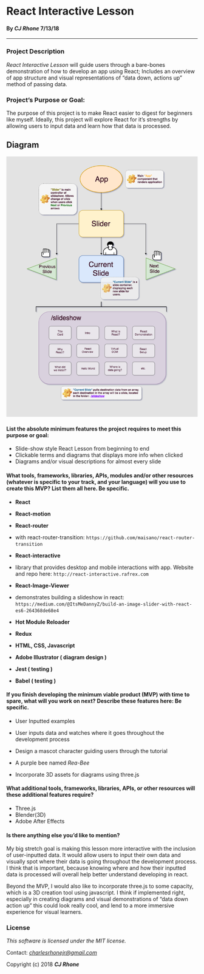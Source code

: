 # React Interactive Lesson #

#### By _**CJ Rhone**_ 7/13/18

- - - -

### Project Description ###

_React Interactive Lesson_ will guide users through a bare-bones demonstration of how to develop an app using React; Includes an overview of app structure and visual representations of “data down, actions up” method of passing data.

### Project’s Purpose or Goal: ###
The purpose of this project is to make React easier to digest for beginners like myself. Ideally, this project will explore React for it’s strengths by allowing users to input data and learn how that data is processed.  


## Diagram ##
![picture alt](ReactTutorialFlowchart_V2.png "React Tutorial Flowchart")  

#### List the absolute minimum features the project requires to meet this purpose or goal: ####
* Slide-show style React Lesson from beginning to end
* Clickable terms and diagrams that displays more info when clicked
* Diagrams and/or visual descriptions for almost every slide

#### What tools, frameworks, libraries, APIs, modules and/or other resources (whatever is specific to your track, and your language) will you use to create this MVP? List them all here. Be specific. ####
* **React**
* **React-motion**
* **React-router**
 * with react-router-transition: `https://github.com/maisano/react-router-transition`

* **React-interactive**
 * library that provides desktop and mobile interactions with app. Website and repo here: `http://react-interactive.rafrex.com`
* **React-Image-Viewer**
 * demonstrates building a slideshow in react: `https://medium.com/@ItsMeDannyZ/build-an-image-slider-with-react-es6-264368de68e4`

* **Hot Module Reloader**
* **Redux**
* **HTML, CSS, Javascript**
* **Adobe Illustrator ( diagram design )**
* **Jest ( testing )**
* **Babel ( testing )**

#### If you finish developing the minimum viable product (MVP) with time to spare, what will you work on next? Describe these features here: Be specific. ####
* User Inputted examples
 * User inputs data and watches where it goes throughout the development process
* Design a mascot character guiding users through the tutorial
 * A purple bee named _Rea-Bee_

* Incorporate 3D assets for diagrams using three.js

#### What additional tools, frameworks, libraries, APIs, or other resources will these additional features require? ####
* Three.js
* Blender(3D)
* Adobe After Effects

#### Is there anything else you’d like to mention? ####
My big stretch goal is making this lesson more interactive with the inclusion of user-inputted data. It would allow users to input their own data and visually spot where their data is going throughout the development process. I think that is important, because knowing where and how their inputted data is processed will overall help better understand developing in react.

Beyond the MVP, I would also like to incorporate three.js to some capacity, which is a 3D creation tool using javascript. I think if implemented right, especially in creating diagrams and visual demonstrations of “data down action up” this could look really cool, and lend to a more immersive experience for visual learners.


### License

*This software is licensed under the MIT license.*

Contact: *charlesrhonejr@gmail.com*

Copyright (c) 2018 **_CJ Rhone_**
